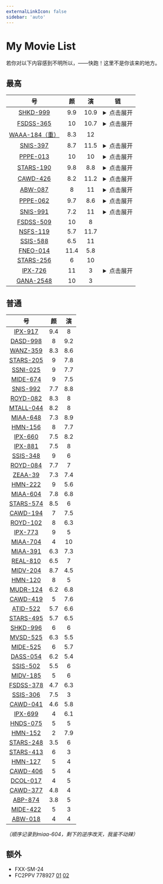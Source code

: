 ```yaml
---
externalLinkIcon: false
sidebar: 'auto'
---
```



# My Movie List
<div class="subtitle">若你对以下内容感到不明所以，——快跑！这里不是你该来的地方。</div>

## 最高

|号|颜|演|链|
| :--: | :--: | :--: | :--: |
|[SHKD-999](https://www2.javhdporn.net/video/shkd-999)|9.9|10.9|<details><summary>点击展开</summary><p>magnet:?xt=urn:btih:210B775C018A5D487B1315A3DD2A3BD597DF59EA</p></details>|
|[FSDSS-365](https://www2.javhdporn.net/video/FSDSS-365c/)|10|10.7|<details><summary>点击展开</summary><p>magnet:?xt=urn:btih:d43c655cb761cd2fab0a0df093a9c1e663cb6d5f</p></details>|
|[WAAA-184（重）](https://jable.tv/videos/waaa-184/)|8.3|12|
|[SNIS-397](https://www2.javhdporn.net/video/SNIS-397/)|8.7|11.5|<details><summary>点击展开</summary><p>magnet:?xt=urn:btih:11CAC397D8B472DCADD6DD7F58988D443D511B8C</p></details>|
|[PPPE-013](https://www2.javhdporn.net/video/PPPE-013c/)|10|10|<details><summary>点击展开</summary><p>magnet:?xt=urn:btih:484d3db110d9c7d8a47ff1f5e53433db32e58eba</p></details>|
|[STARS-190](https://www2.javhdporn.net/video/STARS-190/)|9.8|8.8|<details><summary>点击展开</summary><p>magnet:?xt=urn:btih:b8197c436e07951dbe3a329fa7c2e1925cc003b4</p></details>|
|[CAWD-426](https://missav.com/cawd-426)|8.2|11.2|<details><summary>点击展开</summary><p>magnet:?xt=urn:btih:E49CBDB1DC6831BE08BB8119A348B6BCE23838B5</p></details>|
|[ABW-087](https://www2.javhdporn.net/video/ABW-087/)|8|11|<details><summary>点击展开</summary><p>magnet:?xt=urn:btih:c8478e3aa5a20c599cd48638fb8faa02206a6d65</p></details>|
|[PPPE-062](https://www2.javhdporn.net/video/pppe-062)|9.7|8.6|<details><summary>点击展开</summary><p>magnet:?xt=urn:btih:9082F40E5DD827973FADA9D3583F6F766BC1107C</p></details>|
|[SNIS-991](https://www2.javhdporn.net/video/snis-991c)|7.2|11|<details><summary>点击展开</summary><p>magnet:?xt=urn:btih:1632088697942D97B912E7AAFE3B98A281AE7058</p></details>|
|[FSDSS-509](https://jable.tv/videos/fsdss-509/)|10|8|
|[NSFS-119](https://jable.tv/videos/nsfs-119/)|5.7|11.7|
|[SSIS-588](https://missav.com/ssis-588)|6.5|11|
|[FNEO-014](https://missav.com/fneo-014)|11.4|5.8|
|[STARS-256](https://missav.com/stars-256)|6|10|
|[IPX-726](https://www2.javhdporn.net/video/ipx-726)|11|3|<details><summary>点击展开</summary><p>magnet:?xt=urn:btih:74ED6ED378FBD3B58224A057BF7B59E1298CB72A</p></details>|
|[GANA-2548](https://www5.javmost.com/GANA-2548/)|10|3|
## 普通

|号|颜|演|
| :--: | :--: | :--: |
|[IPX-917](https://www2.javhdporn.net/video/ipx-917/)|9.4|8|
|[DASD-998](https://www2.javhdporn.net/video/dasd-998c/)|8|9.2|
|[WANZ-359](https://www2.javhdporn.net/video/WANZ-359c/)|8.3|8.6|
|[STARS-205](https://missav.com/ja/stars-205)|9|7.8|
|[SSNI-025](https://missav.com/ssni-025)|9|7.7|
|[MIDE-674](https://missav.com/mide-674)|9|7.5|
|[SNIS-992](https://www2.javhdporn.net/video/snis-992/)|7.7|8.8|
|[ROYD-082](https://www2.javhdporn.net/video/ROYD-082c/)|8.3|8|
|[MTALL-044](https://www2.javhdporn.net/video/mtall-044/)|8.2|8|
|[MIAA-648](https://www2.javhdporn.net/video/miaa-648/)|7.3|8.9|
|[HMN-156](https://www2.javhdporn.net/video/hmn-156)|8|7.7|
|[IPX-660](https://missav.com/ipx-660)|7.5|8.2|
|[IPX-881](https://www2.javhdporn.net/video/ipx-881)|7.5|8|
|[SSIS-348](https://www2.javhdporn.net/video/SSIS-348c/)|9|6|
|[ROYD-084](https://www2.javhdporn.net/video/ROYD-084c/)|7.7|7|
|[ZEAA-39](https://www2.javhdporn.net/video/zeaa-39)|7.3|7.4|
|[HMN-222](https://www2.javhdporn.net/video/hmn-222/)|9|5.6|
|[MIAA-604](https://www2.javhdporn.net/video/MIAA-604c/)|7.8|6.8|
|[STARS-574](https://www2.javhdporn.net/video/stars-574)|8.5|6|
|[CAWD-194](https://www2.javhdporn.net/video/cawd-194)|7|7.5|
|[ROYD-102](https://missav.com/royd-102)|8|6.3|
|[IPX-773](https://www2.javhdporn.net/video/ipx-773/)|9|5|
|[MIAA-704](https://www2.javhdporn.net/video/miaa-704c)|4|10|
|[MIAA-391](https://www2.javhdporn.net/video/miaa-391)|6.3|7.3|
|[REAL-810](https://missav.com/real-810)|6.5|7|
|[MIDV-204](https://www2.javhdporn.net/video/midv-204c)|8.7|4.5|
|[HMN-120](https://www2.javhdporn.net/video/HMN-120c/)|8|5|
|[MUDR-124](https://www2.javhdporn.net/video/mudr-124c)|6.2|6.8|
|[CAWD-419](https://www2.javhdporn.net/video/cawd-419)|5|7.6|
|[ATID-522](https://www2.javhdporn.net/video/atid-522)|5.7|6.6|
|[STARS-495](https://www2.javhdporn.net/video/stars-495c/)|5.7|6.5|
|[SHKD-996](https://www2.javhdporn.net/video/shkd-996)|6|6|
|[MVSD-525](https://jable.tv/videos/mvsd-525/)|6.3|5.5|
|[MIDE-525](https://www2.javhdporn.net/video/mide-525)|6|5.7|
|[DASS-054](https://www2.javhdporn.net/video/dass-054c/)|6.2|5.4|
|[SSIS-502](https://www2.javhdporn.net/video/ssis-502)|5.5|6|
|[MIDV-185](https://www2.javhdporn.net/video/midv-185)|5|6|
|[FSDSS-378](https://www2.javhdporn.net/video/fsdss-378/)|4.7|6.3|
|[SSIS-306](https://jable.tv/videos/ssis-306/)|7.5|3|
|[CAWD-041](https://www2.javhdporn.net/video/cawd-041)|4.6|5.8|
|[IPX-699](https://www2.javhdporn.net/video/ipx-699)|4|6.1|
|[HNDS-075](https://www2.javhdporn.net/video/HNDS-075c/)|5|5|
|[HMN-152](https://www2.javhdporn.net/video/hmn-152c)|2|7.9|
|[STARS-248](https://www2.javhdporn.net/video/stars-248c)|3.5|6|
|[STARS-413](https://www2.javhdporn.net/video/stars-413c/)|6|3|
|[HMN-127](https://www2.javhdporn.net/video/HMN-127c/)|5|4|
|[CAWD-406](https://www2.javhdporn.net/video/cawd-406)|5|4|
|[DCOL-017](https://www2.javhdporn.net/video/dcol-017c)|4|5|
|[CAWD-377](https://www2.javhdporn.net/video/cawd-377/)|4.8|4|
|[ABP-874](https://www2.javhdporn.net/video/ABP-874/)|3.8|5|
|[MIDE-422](https://www2.javhdporn.net/video/mide-422)|5|3|
|[ABW-018](https://www2.javhdporn.net/video/abw-018/)|4|4|
*（顺序记录到miaa-604，剩下的逆序改天，我鉴不动辣）*

## 额外

* FXX-SM-24
* FC2PPV 778927 [01](https://jp.xero.porn/video/z6jtbjln09icqbaj24440) [02](https://www.tokyomotion.net/video/592838/%E7%84%A1%E4%BF%AE%E6%AD%A3-fc2ppv-778927-%E3%81%A1%E3%82%85%E3%81%B1%E7%8E%8B-%E3%81%93%E3%81%A8%E3%82%8A19%E6%AD%B3icup-%E8%B6%85s%E7%B4%9A-%E7%A5%9E%E4%B9%B3-02)